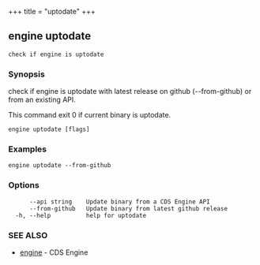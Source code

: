 +++
title = "uptodate"
+++
## engine uptodate

`check if engine is uptodate`

### Synopsis

check if engine is uptodate with latest release on github (--from-github) or from an existing API. 

This command exit 0 if current binary is uptodate.


```
engine uptodate [flags]
```

### Examples

```
engine uptodate --from-github
```

### Options

```
      --api string    Update binary from a CDS Engine API
      --from-github   Update binary from latest github release
  -h, --help          help for uptodate
```

### SEE ALSO

* [engine](/manual/components/engine/engine/)	 - CDS Engine

